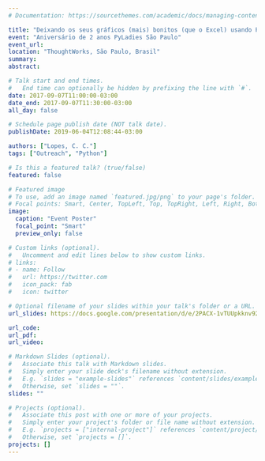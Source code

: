 ```yaml
---
# Documentation: https://sourcethemes.com/academic/docs/managing-content/

title: "Deixando os seus gráficos (mais) bonitos (que o Excel) usando Python e ggplot"
event: "Aniversário de 2 anos PyLadies São Paulo"
event_url:
location: "ThoughtWorks, São Paulo, Brasil"
summary:
abstract:

# Talk start and end times.
#   End time can optionally be hidden by prefixing the line with `#`.
date: 2017-09-07T11:00:00-03:00
date_end: 2017-09-07T11:30:00-03:00
all_day: false

# Schedule page publish date (NOT talk date).
publishDate: 2019-06-04T12:08:44-03:00

authors: ["Lopes, C. C."]
tags: ["Outreach", "Python"]

# Is this a featured talk? (true/false)
featured: false

# Featured image
# To use, add an image named `featured.jpg/png` to your page's folder. 
# Focal points: Smart, Center, TopLeft, Top, TopRight, Left, Right, BottomLeft, Bottom, BottomRight.
image:
  caption: "Event Poster"
  focal_point: "Smart"
  preview_only: false

# Custom links (optional).
#   Uncomment and edit lines below to show custom links.
# links:
# - name: Follow
#   url: https://twitter.com
#   icon_pack: fab
#   icon: twitter

# Optional filename of your slides within your talk's folder or a URL.
url_slides: https://docs.google.com/presentation/d/e/2PACX-1vTUUpkknv92ow-7roTUwYiQj-G2v0VlSwBt_S-S2XyXEKDFbz3vDFXHTbp2cf7AD3YD2fp5OtYEG7NN/pub?start=false&loop=false&delayms=3000

url_code:
url_pdf:
url_video:

# Markdown Slides (optional).
#   Associate this talk with Markdown slides.
#   Simply enter your slide deck's filename without extension.
#   E.g. `slides = "example-slides"` references `content/slides/example-slides.md`.
#   Otherwise, set `slides = ""`.
slides: ""

# Projects (optional).
#   Associate this post with one or more of your projects.
#   Simply enter your project's folder or file name without extension.
#   E.g. `projects = ["internal-project"]` references `content/project/deep-learning/index.md`.
#   Otherwise, set `projects = []`.
projects: []
---
```

